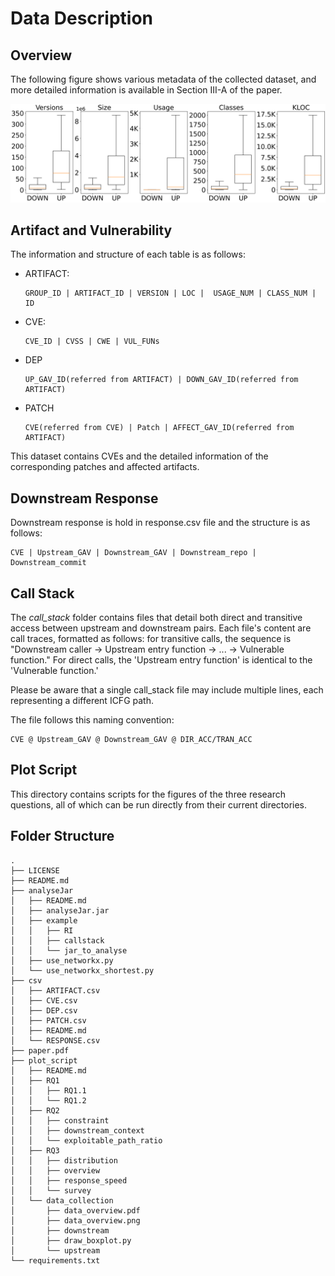 # Data Description

## Overview

The following figure shows various metadata of the collected dataset, and more detailed information is available in Section III-A of the paper.

![data_overview](plot_script/data_collection/data_overview.png)

## Artifact and Vulnerability

The information and structure of each table is as follows:

+ ARTIFACT:

  ```
  GROUP_ID | ARTIFACT_ID | VERSION | LOC |  USAGE_NUM | CLASS_NUM | ID
  ```

+ CVE:

  ```
  CVE_ID | CVSS | CWE | VUL_FUNs
  ```

+ DEP

  ```
  UP_GAV_ID(referred from ARTIFACT) | DOWN_GAV_ID(referred from ARTIFACT) 
  ```

+ PATCH

  ```
  CVE(referred from CVE) | Patch | AFFECT_GAV_ID(referred from ARTIFACT)
  ```

This dataset contains CVEs and the detailed information of the corresponding patches and affected artifacts.

## Downstream Response

Downstream response is hold in response.csv file and the structure is as follows:

```
CVE | Upstream_GAV | Downstream_GAV | Downstream_repo | Downstream_commit
```

## Call Stack

The *call_stack* folder contains files that detail both direct and transitive access between upstream and downstream pairs. Each file's content are call traces, formatted as follows: for transitive calls, the sequence is "Downstream caller -> Upstream entry function -> ... -> Vulnerable function." For direct calls, the 'Upstream entry function' is identical to the 'Vulnerable function.'

Please be aware that a single call_stack file may include multiple lines, each representing a different ICFG path.

The file follows this naming convention:

```
CVE @ Upstream_GAV @ Downstream_GAV @ DIR_ACC/TRAN_ACC
```

## Plot Script

This directory contains scripts for the figures of the three research questions, all of which can be run directly from their current directories.

## Folder Structure

```
.
├── LICENSE
├── README.md
├── analyseJar
│   ├── README.md
│   ├── analyseJar.jar
│   ├── example
│   │   ├── RI
│   │   ├── callstack
│   │   └── jar_to_analyse
│   ├── use_networkx.py
│   └── use_networkx_shortest.py
├── csv
│   ├── ARTIFACT.csv
│   ├── CVE.csv
│   ├── DEP.csv
│   ├── PATCH.csv
│   ├── README.md
│   └── RESPONSE.csv
├── paper.pdf
├── plot_script
│   ├── README.md
│   ├── RQ1
│   │   ├── RQ1.1
│   │   └── RQ1.2
│   ├── RQ2
│   │   ├── constraint
│   │   ├── downstream_context
│   │   └── exploitable_path_ratio
│   ├── RQ3
│   │   ├── distribution
│   │   ├── overview
│   │   ├── response_speed
│   │   └── survey
│   └── data_collection
│       ├── data_overview.pdf
│       ├── data_overview.png
│       ├── downstream
│       ├── draw_boxplot.py
│       └── upstream
└── requirements.txt
```
